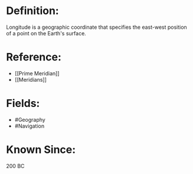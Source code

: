 

# Definition:
Longitude is a geographic coordinate that specifies the east-west position of a point on the Earth's surface.

# Reference:
- [[Prime Meridian]]
- [[Meridians]]

# Fields: 
- #Geography
- #Navigation

# Known Since:
200 BC

